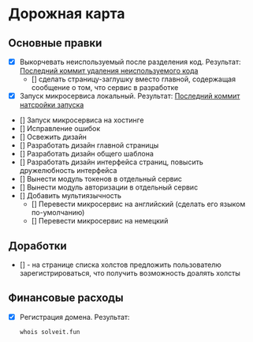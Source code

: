 # Дорожная карта

## Основные правки

- [x] Выкорчевать неиспользуемый после разделения код. Результат: [Последний коммит удаления неиспользуемого кода](https://github.com/syeysk/django-sy-facilitation/commit/b9d238833e63c1c103ad7e2c653fe32bab723829)
  - [] сделать страницу-заглушку вместо главной, содержащая сообщение о том, что сервис в разработке
- [x] Запуск микросервиса локальный. Результат: [Последний коммит натсройки запуска](https://github.com/syeysk/django-sy-facilitation/commit/cc9a104b1a2291f0c86e070546abab88774d41f0)
- [] Запуск микросервиса на хостинге
- [] Исправление ошибок
- [] Освежить дизайн
- [] Разработать дизайн главной страницы
- [] Разработать дизайн общего шаблона
- [] Разработать дизайн интерфейса страниц, повысить дружелюбность интерфейса
- [] Вынести модуль токенов в отдельный сервис
- [] Вынести модуль авторизации в отдельный сервис
- [] Добавить мультиязычность
  - [] Перевести микросервис на английский (сделать его языком по-умолчанию)
  - [] Перевести микросервис на немецкий

## Доработки

- [] - на странице списка холстов предложить пользователю зарегистрироваться, что получить возможность доалять холсты

## Финансовые расходы

- [x] Регистрация домена. Результат:
  ```sh
  whois solveit.fun
  ```
